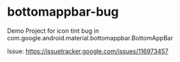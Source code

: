 # bottomappbar-bug

Demo Project for icon tint bug in com.google.android.material.bottomappbar.BottomAppBar

Issue: https://issuetracker.google.com/issues/116973457

